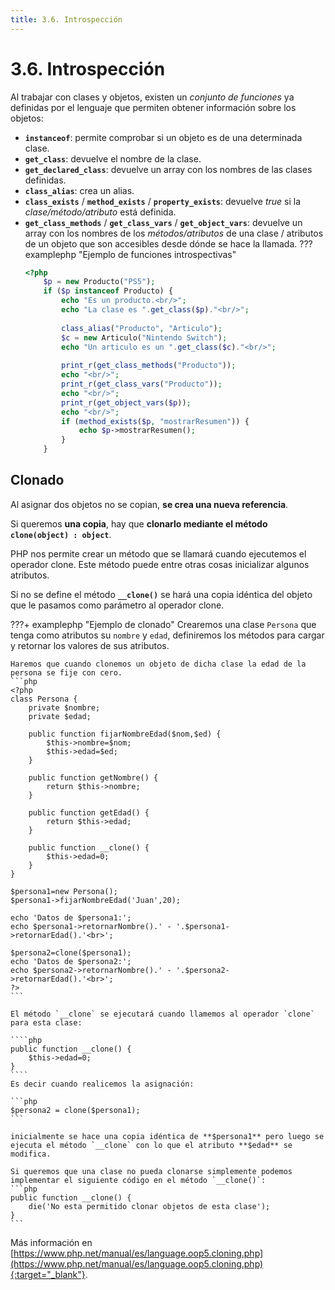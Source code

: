 ```yaml
---
title: 3.6. Introspección
---
```

# 3.6. Introspección

Al trabajar con clases y objetos, existen un *conjunto de funciones* ya definidas por el lenguaje que permiten obtener información sobre los objetos:

- **`instanceof`**: permite comprobar si un objeto es de una determinada clase.
- **`get_class`**: devuelve el nombre de la clase.
- **`get_declared_class`**: devuelve un array con los nombres de las clases definidas.
- **`class_alias`**: crea un alias.
- **`class_exists`** / **`method_exists`** / **`property_exists`**: devuelve *true* si la *clase/método/atributo* está definida.
- **`get_class_methods`** / **`get_class_vars`** / **`get_object_vars`**: devuelve un array con los nombres de los *métodos/atributos* de una clase / atributos de un objeto que son accesibles desde dónde se hace la llamada.
??? examplephp "Ejemplo de funciones introspectivas"
    ```php
    <?php
        $p = new Producto("PS5");
        if ($p instanceof Producto) {
            echo "Es un producto.<br/>";
            echo "La clase es ".get_class($p)."<br/>";
            
            class_alias("Producto", "Articulo");
            $c = new Articulo("Nintendo Switch");
            echo "Un articulo es un ".get_class($c)."<br/>";
            
            print_r(get_class_methods("Producto"));
            echo "<br/>";
            print_r(get_class_vars("Producto"));
            echo "<br/>";
            print_r(get_object_vars($p));
            echo "<br/>";
            if (method_exists($p, "mostrarResumen")) {
                echo $p->mostrarResumen();
            }
        }
    ```

## Clonado
Al asignar dos objetos no se copian, **se crea una nueva referencia**. 

Si queremos **una copia**, hay que **clonarlo mediante el método `clone(object) : object`**.

PHP nos permite crear un método que se llamará cuando ejecutemos el operador clone. Este método puede entre otras cosas inicializar algunos atributos.

Si no se define el método **`__clone()`** se hará una copia idéntica del objeto que le pasamos como parámetro al operador clone.  

???+ examplephp "Ejemplo de clonado"
    Crearemos una clase `Persona` que tenga como atributos su `nombre` y `edad`, definiremos los métodos para cargar y retornar los valores de sus atributos. 
    
    Haremos que cuando clonemos un objeto de dicha clase la edad de la persona se fije con cero.
    ```php
    <?php
    class Persona {
        private $nombre;
        private $edad;
        
        public function fijarNombreEdad($nom,$ed) {
            $this->nombre=$nom;
            $this->edad=$ed;
        }

        public function getNombre() {
            return $this->nombre;
        }

        public function getEdad() {
            return $this->edad;
        }

        public function __clone() {
            $this->edad=0;
        }
    }
    
    $persona1=new Persona();
    $persona1->fijarNombreEdad('Juan',20);
    
    echo 'Datos de $persona1:';
    echo $persona1->retornarNombre().' - '.$persona1->retornarEdad().'<br>';
    
    $persona2=clone($persona1);
    echo 'Datos de $persona2:';
    echo $persona2->retornarNombre().' - '.$persona2->retornarEdad().'<br>';
    ?>
    ```
    
    El método `__clone` se ejecutará cuando llamemos al operador `clone` para esta clase:
    
    ````php
    public function __clone() {
        $this->edad=0;
    }
    ````
    Es decir cuando realicemos la asignación:
    
    ```php
    $persona2 = clone($persona1);
    ```
    
    inicialmente se hace una copia idéntica de **$persona1** pero luego se ejecuta el método `__clone` con lo que el atributo **$edad** se modifica.
    
    Si queremos que una clase no pueda clonarse simplemente podemos implementar el siguiente código en el método `__clone()`:
    ```php
    public function __clone() {
        die('No esta permitido clonar objetos de esta clase');
    }
    ```
Más información en [https://www.php.net/manual/es/language.oop5.cloning.php](https://www.php.net/manual/es/language.oop5.cloning.php){:target="_blank"}.

